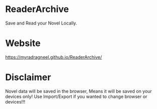 # ReaderArchive

Save and Read your Novel Locally.

# Website

https://myradragneel.github.io/ReaderArchive/

# Disclaimer

Novel data will be saved in the browser, Means it will be saved on your devices only! Use Import/Export if you wanted to change browser or devices!!!
